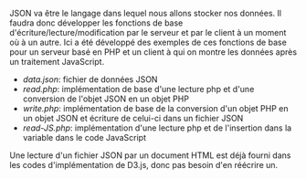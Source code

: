 JSON va être le langage dans lequel nous allons stocker nos données. Il faudra donc développer les fonctions de base d'écriture/lecture/modification par le serveur et par le client à un moment où à un autre. Ici a été développé des exemples de ces fonctions de base pour un serveur basé en PHP et un client à qui on montre les données après un traitement JavaScript.

- _data.json_: fichier de données JSON
- _read.php_: implémentation de base d'une lecture php et d'une conversion de l'objet JSON en un objet PHP
- _write.php_: implémentation de base de la conversion d'un objet PHP en un objet JSON et écriture de celui-ci dans un fichier JSON
- _read-JS.php_: implémentation d'une lecture php et de l'insertion dans la variable dans le code JavaScript

Une lecture d'un fichier JSON par un document HTML est déjà fourni dans les codes d'implémentation de D3.js, donc pas besoin d'en réécrire un.
